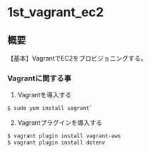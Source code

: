 # 1st_vagrant_ec2

## 概要
【基本】VagrantでEC2をプロビジョニングする。

### Vagrantに関する事
1. Vagrantを導入する

```Bash
$ sudo yum install vagrant`
```

2. Vagrantプラグインを導入する

```Bash
$ vagrant plugin install vagrant-aws
$ vagrant plugin install dotenv
````

